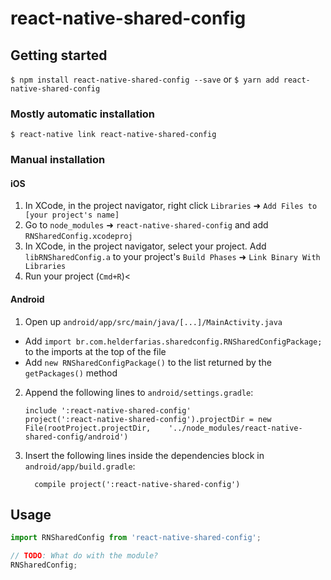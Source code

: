 
# react-native-shared-config

## Getting started

`$ npm install react-native-shared-config --save` 
or 
`$ yarn add react-native-shared-config` 

### Mostly automatic installation

`$ react-native link react-native-shared-config`

### Manual installation


#### iOS

1. In XCode, in the project navigator, right click `Libraries` ➜ `Add Files to [your project's name]`
2. Go to `node_modules` ➜ `react-native-shared-config` and add `RNSharedConfig.xcodeproj`
3. In XCode, in the project navigator, select your project. Add `libRNSharedConfig.a` to your project's `Build Phases` ➜ `Link Binary With Libraries`
4. Run your project (`Cmd+R`)<

#### Android

1. Open up `android/app/src/main/java/[...]/MainActivity.java`
  - Add `import br.com.helderfarias.sharedconfig.RNSharedConfigPackage;` to the imports at the top of the file
  - Add `new RNSharedConfigPackage()` to the list returned by the `getPackages()` method
2. Append the following lines to `android/settings.gradle`:
  	```
  	include ':react-native-shared-config'
  	project(':react-native-shared-config').projectDir = new File(rootProject.projectDir, 	'../node_modules/react-native-shared-config/android')
  	```
3. Insert the following lines inside the dependencies block in `android/app/build.gradle`:
  	```
      compile project(':react-native-shared-config')
  	```


## Usage
```javascript
import RNSharedConfig from 'react-native-shared-config';

// TODO: What do with the module?
RNSharedConfig;
```
  